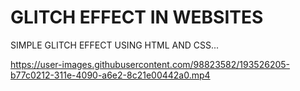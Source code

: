 # GLITCH EFFECT IN WEBSITES
SIMPLE GLITCH EFFECT USING HTML AND CSS...

https://user-images.githubusercontent.com/98823582/193526205-b77c0212-311e-4090-a6e2-8c21e00442a0.mp4
